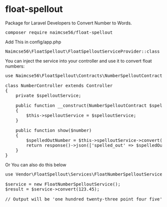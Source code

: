 
# float-spellout
Package for Laravel Developers to Convert Number to Words.
<pre>composer require naimcse56/float-spellout</pre>
Add This in config/app.php
<pre>Naimcse56\FloatSpellout\FloatSpelloutServiceProvider::class</pre>
You can inject the service into your controller and use it to convert float numbers:
<pre>
use Naimcse56\FloatSpellout\Contracts\NumberSpelloutContract;

class NumberController extends Controller
{
    private $spelloutService;

    public function __construct(NumberSpelloutContract $spelloutService)
    {
        $this->spelloutService = $spelloutService;
    }

    public function show($number)
    {
        $spelledOutNumber = $this->spelloutService->convert(floatval($number));
        return response()->json(['spelled_out' => $spelledOutNumber]);
    }
}
</pre>
Or You can also do this below
<pre>
use Vendor\FloatSpellout\Services\FloatNumberSpelloutService;

$service = new FloatNumberSpelloutService();
$result = $service->convert(123.45);

// Output will be 'one hundred twenty-three point four five'
</pre>

